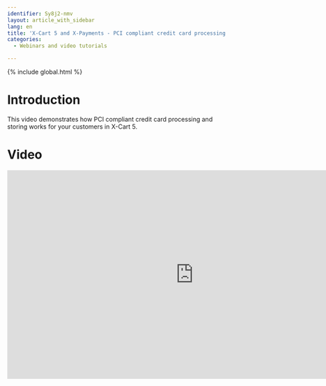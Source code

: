 ```yaml
---
identifier: Sy8j2-nmv
layout: article_with_sidebar
lang: en
title: 'X-Cart 5 and X-Payments - PCI compliant credit card processing and storing'
categories:
  - Webinars and video tutorials

---
```


{% include global.html %}

# Introduction

This video demonstrates how PCI compliant credit card processing and storing works for your customers in X-Cart 5.

# Video

<iframe class="youtube-player" type="text/html" style="width: 853px; height: 480px" src="https://www.youtube.com/embed/W8aohHNhGvs" frameborder="0"></iframe>